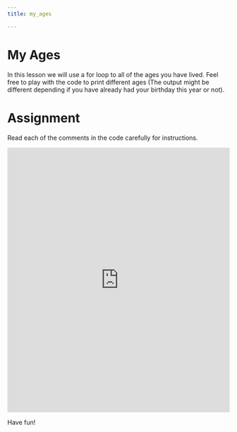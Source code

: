 ```yaml
---
title: my_ages

---
```



# My Ages

<!-- <img src="./goal.png" alt="Your Goal" style="float: right; width: 200px; margin-bottom:20px; "/> -->

In this lesson we will use a for loop to all of the ages you have lived. Feel free to play with the code to print different ages (The output might be different depending if you have already had your birthday this year or not).

# Assignment

Read each of  the comments in the code carefully for instructions. 

<iframe width="100%" height="600" src="https://trinket.io/tools/1.0/jekyll/embed/python#code=%23%20Reference%20recipe.html%20for%20instructions%0Afrom%20tkinter%20import%20messagebox%2C%20simpledialog%2C%20Tk%0A%0A%0Awindow%20%3D%20Tk%28%29%0Awindow.withdraw%28%29%0A%0A%0Aage%20%3D%20simpledialog.askinteger%28None%2C%20%22How%20old%20are%20you%3F%22%29%20%20%23%20%3B%0A%0Afor%20i%20in%20range%28age%29%3A%20%20%23%20%3B%0A%20%20%20%20print%28%22In%20%22%20%2B%20str%282024%20-%20i%29%20%2B%20%22%2C%20I%20was%20%22%20%2B%20str%28age%20-%20i%29%20%2B%20%22%20years%20old.%22%29%20%20%23%20%3B%0A%0Awindow.mainloop%28%29%20%20%23%20%3B%0A%0A%0A%23%20OR%3A%20%20%23%20%3B%0A%0A%23%20for%20i%20in%20range%28age%29%3A%20%20%23%20%3B%0A%23%20%20%20%20%20messagebox.showinfo%28%20%20%23%20%3B%0A%23%20%20%20%20%20%20%20%20%20None%2C%20%22In%20%22%20%2B%20str%282024%20-%20i%29%20%2B%20%22%2C%20I%20was%20%22%20%2B%20str%28age%20-%20i%29%20%2B%20%22%20years%20old.%22%20%20%23%20%3B%0A%23%20%20%20%20%20%29%20%20%23%20%3B" frameborder="0" marginwidth="0" marginheight="0" allowfullscreen></iframe>

Have fun!
